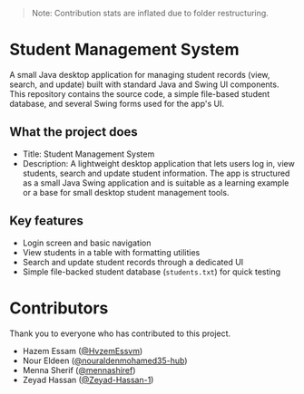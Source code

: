 > Note: Contribution stats are inflated due to folder restructuring. 

# Student Management System

A small Java desktop application for managing student records (view, search, and update) built with standard Java and Swing UI components. This repository contains the source code, a simple file-based student database, and several Swing forms used for the app's UI.

## What the project does

- Title: Student Management System
- Description: A lightweight desktop application that lets users log in, view students, search and update student information. The app is structured as a small Java Swing application and is suitable as a learning example or a base for small desktop student management tools.

## Key features

- Login screen and basic navigation
- View students in a table with formatting utilities
- Search and update student records through a dedicated UI
- Simple file-backed student database (`students.txt`) for quick testing

# Contributors

Thank you to everyone who has contributed to this project.

- Hazem Essam ([@HvzemEssvm](https://github.com/HvzemEssvm))
- Nour Eldeen ([@nouraldenmohamed35-hub](https://github.com/nouraldenmohamed35-hub))
- Menna Sherif ([@mennashiref](https://github.com/mennashiref))
- Zeyad Hassan ([@Zeyad-Hassan-1](https://github.com/Zeyad-Hassan-1))
